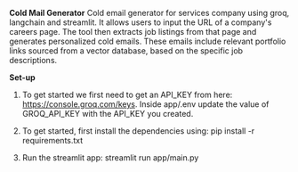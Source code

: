 **Cold Mail Generator**
Cold email generator for services company using groq, langchain and streamlit. It allows users to input the URL of a company's careers page. The tool then extracts job listings from that page and generates personalized cold emails. These emails include relevant portfolio links sourced from a vector database, based on the specific job descriptions.


**Set-up**
1. To get started we first need to get an API_KEY from here: https://console.groq.com/keys. Inside app/.env update the value of GROQ_API_KEY with the API_KEY you created.

2. To get started, first install the dependencies using:
    pip install -r requirements.txt
   
4. Run the streamlit app:
    streamlit run app/main.py

